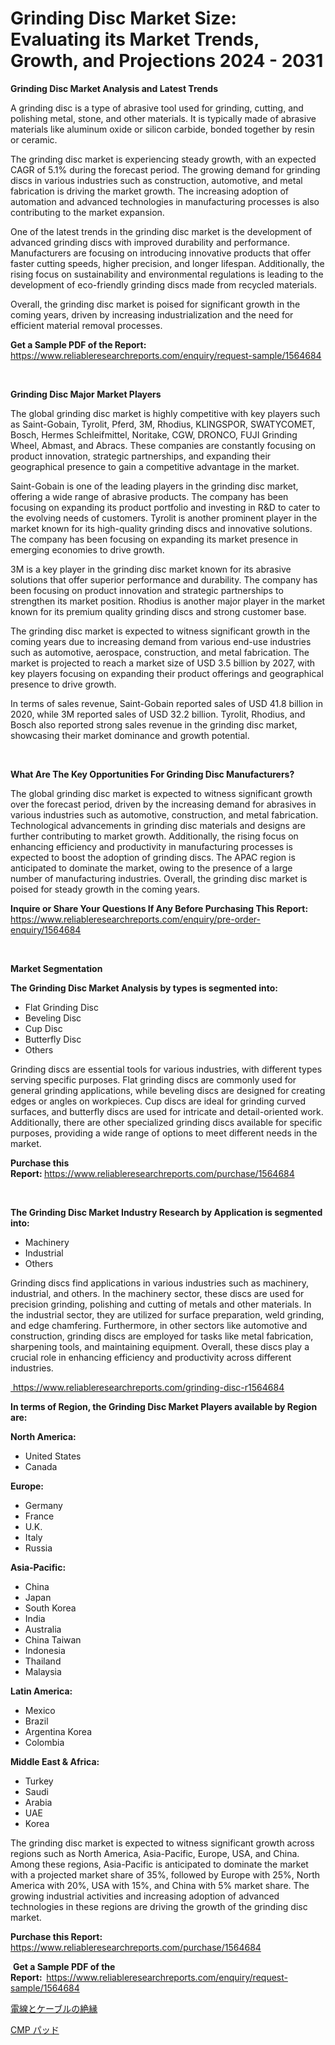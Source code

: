 <p><h1>Grinding Disc Market Size: Evaluating its Market Trends, Growth, and Projections 2024 - 2031</h1></p><p><strong>Grinding Disc Market Analysis and Latest Trends</strong></p>
<p><p>A grinding disc is a type of abrasive tool used for grinding, cutting, and polishing metal, stone, and other materials. It is typically made of abrasive materials like aluminum oxide or silicon carbide, bonded together by resin or ceramic.</p><p>The grinding disc market is experiencing steady growth, with an expected CAGR of 5.1% during the forecast period. The growing demand for grinding discs in various industries such as construction, automotive, and metal fabrication is driving the market growth. The increasing adoption of automation and advanced technologies in manufacturing processes is also contributing to the market expansion.</p><p>One of the latest trends in the grinding disc market is the development of advanced grinding discs with improved durability and performance. Manufacturers are focusing on introducing innovative products that offer faster cutting speeds, higher precision, and longer lifespan. Additionally, the rising focus on sustainability and environmental regulations is leading to the development of eco-friendly grinding discs made from recycled materials.</p><p>Overall, the grinding disc market is poised for significant growth in the coming years, driven by increasing industrialization and the need for efficient material removal processes.</p></p>
<p><strong>Get a Sample PDF of the Report:&nbsp;</strong> <a href="https://www.reliableresearchreports.com/enquiry/request-sample/1564684">https://www.reliableresearchreports.com/enquiry/request-sample/1564684</a></p>
<p>&nbsp;</p>
<p><strong>Grinding Disc Major Market Players</strong></p>
<p><p>The global grinding disc market is highly competitive with key players such as Saint-Gobain, Tyrolit, Pferd, 3M, Rhodius, KLINGSPOR, SWATYCOMET, Bosch, Hermes Schleifmittel, Noritake, CGW, DRONCO, FUJI Grinding Wheel, Abmast, and Abracs. These companies are constantly focusing on product innovation, strategic partnerships, and expanding their geographical presence to gain a competitive advantage in the market.</p><p>Saint-Gobain is one of the leading players in the grinding disc market, offering a wide range of abrasive products. The company has been focusing on expanding its product portfolio and investing in R&D to cater to the evolving needs of customers. Tyrolit is another prominent player in the market known for its high-quality grinding discs and innovative solutions. The company has been focusing on expanding its market presence in emerging economies to drive growth.</p><p>3M is a key player in the grinding disc market known for its abrasive solutions that offer superior performance and durability. The company has been focusing on product innovation and strategic partnerships to strengthen its market position. Rhodius is another major player in the market known for its premium quality grinding discs and strong customer base.</p><p>The grinding disc market is expected to witness significant growth in the coming years due to increasing demand from various end-use industries such as automotive, aerospace, construction, and metal fabrication. The market is projected to reach a market size of USD 3.5 billion by 2027, with key players focusing on expanding their product offerings and geographical presence to drive growth.</p><p>In terms of sales revenue, Saint-Gobain reported sales of USD 41.8 billion in 2020, while 3M reported sales of USD 32.2 billion. Tyrolit, Rhodius, and Bosch also reported strong sales revenue in the grinding disc market, showcasing their market dominance and growth potential.</p></p>
<p>&nbsp;</p>
<p><strong>What Are The Key Opportunities For Grinding Disc Manufacturers?</strong></p>
<p><p>The global grinding disc market is expected to witness significant growth over the forecast period, driven by the increasing demand for abrasives in various industries such as automotive, construction, and metal fabrication. Technological advancements in grinding disc materials and designs are further contributing to market growth. Additionally, the rising focus on enhancing efficiency and productivity in manufacturing processes is expected to boost the adoption of grinding discs. The APAC region is anticipated to dominate the market, owing to the presence of a large number of manufacturing industries. Overall, the grinding disc market is poised for steady growth in the coming years.</p></p>
<p><strong>Inquire or Share Your Questions If Any Before Purchasing This Report:</strong> <a href="https://www.reliableresearchreports.com/enquiry/pre-order-enquiry/1564684">https://www.reliableresearchreports.com/enquiry/pre-order-enquiry/1564684</a></p>
<p>&nbsp;</p>
<p><strong>Market Segmentation</strong></p>
<p><strong>The Grinding Disc Market Analysis by types is segmented into:</strong></p>
<p><ul><li>Flat Grinding Disc</li><li>Beveling Disc</li><li>Cup Disc</li><li>Butterfly Disc</li><li>Others</li></ul></p>
<p><p>Grinding discs are essential tools for various industries, with different types serving specific purposes. Flat grinding discs are commonly used for general grinding applications, while beveling discs are designed for creating edges or angles on workpieces. Cup discs are ideal for grinding curved surfaces, and butterfly discs are used for intricate and detail-oriented work. Additionally, there are other specialized grinding discs available for specific purposes, providing a wide range of options to meet different needs in the market.</p></p>
<p><strong>Purchase this Report:&nbsp;</strong><a href="https://www.reliableresearchreports.com/purchase/1564684">https://www.reliableresearchreports.com/purchase/1564684</a></p>
<p>&nbsp;</p>
<p><strong>The Grinding Disc Market Industry Research by Application is segmented into:</strong></p>
<p><ul><li>Machinery</li><li>Industrial</li><li>Others</li></ul></p>
<p><p>Grinding discs find applications in various industries such as machinery, industrial, and others. In the machinery sector, these discs are used for precision grinding, polishing and cutting of metals and other materials. In the industrial sector, they are utilized for surface preparation, weld grinding, and edge chamfering. Furthermore, in other sectors like automotive and construction, grinding discs are employed for tasks like metal fabrication, sharpening tools, and maintaining equipment. Overall, these discs play a crucial role in enhancing efficiency and productivity across different industries.</p></p>
<p><a href="https://www.reliableresearchreports.com/grinding-disc-r1564684">&nbsp;https://www.reliableresearchreports.com/grinding-disc-r1564684</a></p>
<p><strong>In terms of Region, the Grinding Disc Market Players available by Region are:</strong></p>
<p>
    <p> <strong> North America: </strong>
        <ul>
            <li>United States</li>
            <li>Canada</li>
        </ul>
        </p> 
    <p> <strong> Europe: </strong>
        <ul>
            <li>Germany</li>
            <li>France</li>
            <li>U.K.</li>
            <li>Italy</li>
            <li>Russia</li>
        </ul>
        </p> 
    <p> <strong> Asia-Pacific: </strong>
        <ul>
            <li>China</li>
            <li>Japan</li>
            <li>South Korea</li>
            <li>India</li>
            <li>Australia</li>
            <li>China Taiwan</li>
            <li>Indonesia</li>
            <li>Thailand</li>
            <li>Malaysia</li>
        </ul>
        </p> 
    <p> <strong> Latin America: </strong>
        <ul>
            <li>Mexico</li>
            <li>Brazil</li>
            <li>Argentina Korea</li>
            <li>Colombia</li>
        </ul>
        </p> 
    <p> <strong> Middle East & Africa: </strong>
        <ul>
            <li>Turkey</li>
            <li>Saudi</li>
            <li>Arabia</li>
            <li>UAE</li>
            <li>Korea</li>
        </ul>
    </p>
    </p>
<p><p>The grinding disc market is expected to witness significant growth across regions such as North America, Asia-Pacific, Europe, USA, and China. Among these regions, Asia-Pacific is anticipated to dominate the market with a projected market share of 35%, followed by Europe with 25%, North America with 20%, USA with 15%, and China with 5% market share. The growing industrial activities and increasing adoption of advanced technologies in these regions are driving the growth of the grinding disc market.</p></p>
<p><strong>Purchase this Report: </strong><a href="https://www.reliableresearchreports.com/purchase/1564684">https://www.reliableresearchreports.com/purchase/1564684</a></p>
<p>&nbsp;<strong>Get a Sample PDF of the Report:&nbsp;&nbsp;</strong><a href="https://www.reliableresearchreports.com/enquiry/request-sample/1564684">https://www.reliableresearchreports.com/enquiry/request-sample/1564684</a></p>
<p><strong></strong></p>
<p><p><a href="https://medium.com/@pedrogers56456/%E3%83%AF%E3%82%A4%E3%83%A4%E3%83%BC%E3%81%8A%E3%82%88%E3%81%B3%E3%82%B1%E3%83%BC%E3%83%96%E3%83%AB%E6%96%AD%E7%86%B1%E5%B8%82%E5%A0%B4%E3%81%AE%E8%A9%B3%E7%B4%B0%E3%81%AA%E5%88%86%E6%9E%90-%E3%83%88%E3%83%AC%E3%83%B3%E3%83%89-%E5%B8%82%E5%A0%B4%E3%82%BB%E3%82%B0%E3%83%A1%E3%83%B3%E3%83%86%E3%83%BC%E3%82%B7%E3%83%A7%E3%83%B3-%E3%81%8A%E3%82%88%E3%81%B3%E7%AB%B6%E4%BA%89%E5%88%86%E6%9E%90-51867bff9c3f">電線とケーブルの絶縁</a></p><p><a href="https://medium.com/@annchovey2023/cmp%E3%83%91%E3%83%83%E3%83%89%E5%B8%82%E5%A0%B4%E3%82%B7%E3%82%A7%E3%82%A2%E3%81%A8%E6%96%B0%E3%83%88%E3%83%AC%E3%83%B3%E3%83%89%E5%88%86%E6%9E%90-%E3%82%BF%E3%82%A4%E3%83%97-%E5%BF%9C%E7%94%A8-%E3%82%A8%E3%83%B3%E3%83%89%E3%83%A6%E3%83%BC%E3%82%B9%E5%88%A5-2024%E5%B9%B4%E3%81%8B%E3%82%892031%E5%B9%B4%E3%81%BE%E3%81%A7%E3%81%AE%E4%BA%88%E6%B8%AC%E3%81%AB%E3%82%88%E3%82%8B-605e04a8ae2d">CMP パッド</a></p></p>